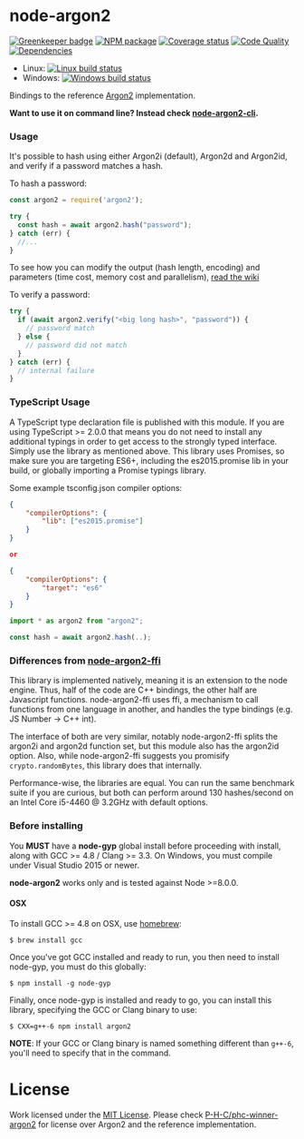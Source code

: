 # node-argon2

[![Greenkeeper badge](https://badges.greenkeeper.io/ranisalt/node-argon2.svg)](https://greenkeeper.io/)
[![NPM package][npm-image]][npm-url] [![Coverage status][coverage-image]][coverage-url] [![Code Quality][codequality-image]][codequality-url] [![Dependencies][david-dm-image]][david-dm-url]
- Linux: [![Linux build status][travis-image]][travis-url]
- Windows: [![Windows build status][appveyor-image]][appveyor-url]

Bindings to the reference [Argon2](https://github.com/P-H-C/phc-winner-argon2)
implementation.

**Want to use it on command line? Instead check
[node-argon2-cli](https://github.com/ranisalt/node-argon2-cli).**

### Usage
It's possible to hash using either Argon2i (default), Argon2d and Argon2id, and
verify if a password matches a hash.

To hash a password:
```js
const argon2 = require('argon2');

try {
  const hash = await argon2.hash("password");
} catch (err) {
  //...
}
```

To see how you can modify the output (hash length, encoding) and parameters
(time cost, memory cost and parallelism),
[read the wiki](https://github.com/ranisalt/node-argon2/wiki/Options)

To verify a password:
```js
try {
  if (await argon2.verify("<big long hash>", "password")) {
    // password match
  } else {
    // password did not match
  }
} catch (err) {
  // internal failure
}
```

### TypeScript Usage
A TypeScript type declaration file is published with this module. If you are
using TypeScript >= 2.0.0 that means you do not need to install any additional
typings in order to get access to the strongly typed interface. Simply use the
library as mentioned above. This library uses Promises, so make sure you are
targeting ES6+, including the es2015.promise lib in your build, or globally
importing a Promise typings library.

Some example tsconfig.json compiler options:

```json
{
    "compilerOptions": {
        "lib": ["es2015.promise"]
    }
}

or

{
    "compilerOptions": {
        "target": "es6"
    }
}
```

```ts
import * as argon2 from "argon2";

const hash = await argon2.hash(..);
```

### Differences from [node-argon2-ffi](https://github.com/cjlarose/argon2-ffi)
This library is implemented natively, meaning it is an extension to the node
engine. Thus, half of the code are C++ bindings, the other half are Javascript
functions. node-argon2-ffi uses ffi, a mechanism to call functions from one
language in another, and handles the type bindings (e.g. JS Number -> C++ int).

The interface of both are very similar, notably node-argon2-ffi splits the
argon2i and argon2d function set, but this module also has the argon2id option.
Also, while node-argon2-ffi suggests you promisify `crypto.randomBytes`, this
library does that internally.

Performance-wise, the libraries are equal. You can run the same benchmark suite
if you are curious, but both can perform around 130 hashes/second on an Intel
Core i5-4460 @ 3.2GHz with default options.

### Before installing
You **MUST** have a **node-gyp** global install before proceeding with install,
along with GCC >= 4.8 / Clang >= 3.3. On Windows, you must compile under Visual
Studio 2015 or newer.

**node-argon2** works only and is tested against Node >=8.0.0.

#### OSX
To install GCC >= 4.8 on OSX, use [homebrew](http://brew.sh/):
```console
$ brew install gcc
```

Once you've got GCC installed and ready to run, you then need to install
node-gyp, you must do this globally:
```console
$ npm install -g node-gyp
```

Finally, once node-gyp is installed and ready to go, you can install this
library, specifying the GCC or Clang binary to use:

```console
$ CXX=g++-6 npm install argon2
```

**NOTE**: If your GCC or Clang binary is named something different than `g++-6`,
you'll need to specify that in the command.

# License
Work licensed under the [MIT License](LICENSE). Please check
[P-H-C/phc-winner-argon2](https://github.com/P-H-C/phc-winner-argon2) for
license over Argon2 and the reference implementation.

[npm-image]: https://img.shields.io/npm/v/argon2.svg?style=flat-square
[npm-url]: https://www.npmjs.com/package/argon2
[travis-image]: https://img.shields.io/travis/ranisalt/node-argon2/master.svg?style=flat-square
[travis-url]: https://travis-ci.org/ranisalt/node-argon2
[appveyor-image]: https://img.shields.io/appveyor/ci/ranisalt/node-argon2.svg?style=flat-square
[appveyor-url]: https://ci.appveyor.com/project/ranisalt/node-argon2
[coverage-image]: https://img.shields.io/coveralls/ranisalt/node-argon2/master.svg?style=flat-square
[coverage-url]: https://coveralls.io/github/ranisalt/node-argon2
[codequality-image]: https://api.codacy.com/project/badge/Grade/15927f4eb15747fd8a537e48a04bd4f6
[codequality-url]: https://www.codacy.com/app/ranisalt/node-argon2
[david-dm-image]: https://img.shields.io/david/ranisalt/node-argon2.svg?style=flat-square
[david-dm-url]: https://david-dm.org/ranisalt/node-argon2
